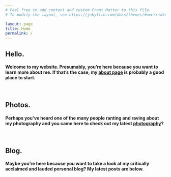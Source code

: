 ```yaml
---
# Feel free to add content and custom Front Matter to this file.
# To modify the layout, see https://jekyllrb.com/docs/themes/#overriding-theme-defaults

layout: page
title: Home
permalink: /
---
```


## Hello.

<div class="glitch" id="glitch-about"></div>

#### Welcome to my website. Presumably, you’re here because you want to learn more about me. If that’s the case, my [about page](/about) is probably a good place to start.

<br />

## Photos.
<div class="glitch" id="glitch-photos"></div>

#### Perhaps you’ve heard one of the many people ranting and raving about my photography and you came here to check out my latest [photography](/photos)?

<br />

## Blog.
<div class="glitch" id="glitch-blog"></div>

#### Maybe you’re here because you want to take a look at my critically acclaimed and lauded personal blog? My latest posts are below.

<br />